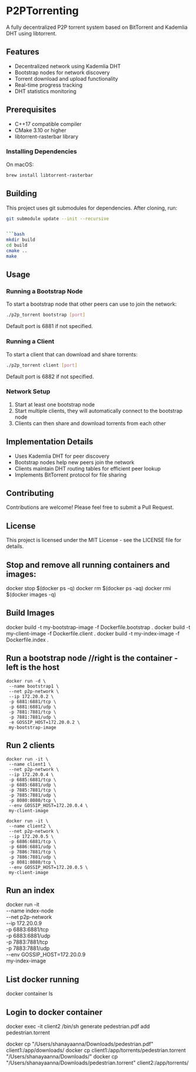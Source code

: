 # P2PTorrenting
A fully decentralized P2P torrent system based on BitTorrent and Kademlia DHT using libtorrent.


## Features
- Decentralized network using Kademlia DHT
- Bootstrap nodes for network discovery
- Torrent download and upload functionality
- Real-time progress tracking
- DHT statistics monitoring


## Prerequisites
- C++17 compatible compiler
- CMake 3.10 or higher
- libtorrent-rasterbar library


### Installing Dependencies


On macOS:
```bash
brew install libtorrent-rasterbar
```


## Building


This project uses git submodules for dependencies. After cloning, run:


```bash
git submodule update --init --recursive


```bash
mkdir build
cd build
cmake ..
make
```


## Usage


### Running a Bootstrap Node
To start a bootstrap node that other peers can use to join the network:


```bash
./p2p_torrent bootstrap [port]
```
Default port is 6881 if not specified.


### Running a Client
To start a client that can download and share torrents:


```bash
./p2p_torrent client [port]
```
Default port is 6882 if not specified.


### Network Setup
1. Start at least one bootstrap node
2. Start multiple clients, they will automatically connect to the bootstrap node
3. Clients can then share and download torrents from each other


## Implementation Details
- Uses Kademlia DHT for peer discovery
- Bootstrap nodes help new peers join the network
- Clients maintain DHT routing tables for efficient peer lookup
- Implements BitTorrent protocol for file sharing


## Contributing
Contributions are welcome! Please feel free to submit a Pull Request.


## License
This project is licensed under the MIT License - see the LICENSE file for details.

## Stop and remove all running containers and images:
docker stop $(docker ps -q)
docker rm $(docker ps -aq)
docker rmi $(docker images -q)

## Build Images
docker build -t my-bootstrap-image -f Dockerfile.bootstrap .
docker build -t my-client-image -f Dockerfile.client .
docker build -t my-index-image -f Dockerfile.index .


## Run a bootstrap node //right is the container - left is the host
```
docker run -d \
 --name bootstrap1 \
 --net p2p-network \
 --ip 172.20.0.2 \
 -p 6881:6881/tcp \
 -p 6881:6881/udp \
 -p 7881:7881/tcp \
 -p 7881:7881/udp \
 -e GOSSIP_HOST=172.20.0.2 \
 my-bootstrap-image

```

## Run 2 clients
```
docker run -it \
 --name client1 \
 --net p2p-network \
 --ip 172.20.0.4 \
 -p 6885:6881/tcp \
 -p 6885:6881/udp \
 -p 7885:7881/tcp \
 -p 7885:7881/udp \
 -p 8080:8080/tcp \
 --env GOSSIP_HOST=172.20.0.4 \
 my-client-image

```
```
docker run -it \
 --name client2 \
 --net p2p-network \
 --ip 172.20.0.5 \
 -p 6886:6881/tcp \
 -p 6886:6881/udp \
 -p 7886:7881/tcp \
 -p 7886:7881/udp \
 -p 8081:8080/tcp \
 --env GOSSIP_HOST=172.20.0.5 \
 my-client-image

```

## Run an index
docker run -it \
 --name index-node \
 --net p2p-network \
 --ip 172.20.0.9 \
 -p 6883:6881/tcp \
 -p 6883:6881/udp \
 -p 7883:7881/tcp \
 -p 7883:7881/udp \
 --env GOSSIP_HOST=172.20.0.9 \
 my-index-image


## List docker running
docker container ls


## Login to docker container
docker exec -it client2 /bin/sh
generate pedestrian.pdf
add pedestrian.torrent

docker cp "/Users/shanayaanna/Downloads/pedestrian.pdf" client1:/app/downloads/
docker cp client1:/app/torrents/pedestrian.torrent "/Users/shanayaanna/Downloads/"
docker cp "/Users/shanayaanna/Downloads/pedestrian.torrent" client2:/app/torrents/



